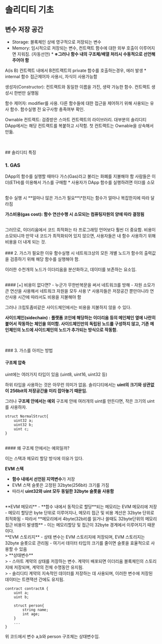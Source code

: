 # 솔리디티 기초

## 변수 저장 공간
- Storage: 블록체인 상에 영구적으로 저장되는 변수
- Memory: 임시적으로 저장되는 변수, 컨트랙트 함수에 대한 외부 호출이 이루어지면 지워짐. (자동선언)
\* **※그러나 함수 내의 구조체/배열 처리시 수동적으로 선언해주어야 함**

A(is B) 컨트랙트 내에서 B컨트랙트의 private 함수를 호출하는경우, 에러 발생
\* internal 함수 접근제어자 사용시, 자식이 사용가능함

생성자(Constructor): 컨트랙트와 동일한 이름을 가진, 생략 가능한 함수. 컨트랙트 생성시 한번만 실행됨

함수 제어자: modifier를 사용. 다른 함수들에 대한 접근을 제어하기 위해 사용되는 유사 함수. 함수실행 전 요구사항 충족여부 확인.

Ownable 컨트랙트: 검증받은 스마트 컨트랙트의 라이브러리. 대부분의 솔리디티 DApp에서는 해당 컨트랙트를 복붙하고 시작함. 첫 컨트랙트는 Ownable을 상속해서 만듦.

<br>
<br>
## 솔리디티 특징

### 1. GAS
DApp의 함수를 실행할 때마다 가스(Gas)라고 불리는 화폐를 지불해야 함
사람들은 이더(ETH)를 이용해서 가스를 구매함
\* 사용자가 DApp 함수를 실행하려면 이더를 소모

<br>
함수 실행 시 **얼마나 많은 가스가 필요**\*한지는 함수가 얼마나 복잡한지에 따라 달라짐

**가스비용(gas cost): 함수 연산수행 시 소모되는 컴퓨팅자원의 양에 따라 결정됨**

<br>
그러므로, 이더리움에서 코드 최적화는 타 프로그래밍 언어보다 훨씬 더 중요함. 비용이 소모되니까
만약 내 코드가 최적화되어 있지 않으면, 사용자들은 내 함수 사용하기 위해 비용을 더 내게 되는 것.

<br>
<br>
### 2. 가스가 필요한 이유
함수실행 시 네트워크상의 모든 개별 노드가 함수의 출력값을 검증하기 위해 해당 함수를 실행해야 함. 
    
이러한 수천개의 노드가 이더리움을 분산화하고, 데이터를 보존하는 요소임.

<br>
#### [+] 비용이 없다면? 
- 누군가 무한반복문을 써서 네트워크를 방해
- 자원 소모가 큰 연산을 사용해서 네트워크 자원을 모두 사용
\* 사용자들은 저장공간 뿐만아니라 연산사용 시간에 따라서도 비용을 지불해야 함

그러나 크립토좀비같은 사이드체인에서는 비용을 지불하지 않을 수 있다.

**사이드체인(sidechain) : 플랫폼 코인에 해당하는 이더리움 등의 메인체인 옆에 나란히 붙어서 작동하는 체인을 의미함. 사이드체인만의 독립된 노드를 구성하지 않고, 기존 메인체인의 노드에 사이드체인의 노드가 추가되는 방식으로 작동함.**

<br>
<br>
### 3. 가스를 아끼는 방법

#### 구조체 압축
uint에는 여러가지 타입이 있음 (uint8, uint16, uint32 등)

하위 타입을 사용하는 것은 아무런 의미가 없음.
솔리디티에서는 **uint의 크기와 상관없이 256bit의 저장공간을 미리 잡아놓기 때문임.**

그러나 **구조체 안에서는 예외**
구조체 안에 여러개의 uint를 만든다면, 작은 크기의 uint를 사용하자.

```sol:struct
struct NormalStruct{
    uint32 a;
    uint32 b;
    uint c;
}
```

<br>
#### 왜 구조체 안에서는 예외일까?

이는 스택과 메모리 할당 방식에 이유가 있다.

**EVM 스택**
- **함수 내에서 선언된 지역변수**가 저장
- EVM 스택 슬롯은 고정된 32byte(256bit) 크기를 가짐
- 따라서 **uint32와 uint 모두 동일한 32byte 슬롯을 사용함**

<br>
**EVM 메모리**
- **함수 내에서 동적으로 할당**되는 메모리는 EVM 메모리에 저장
- 메모리 할당은 byte 단위로 이루어지나, 메모리 접근 및 비용 계산은 32byte 단위로 최적화됨
- 따라서 **메모리에서 4byte(32bit)를 읽거나 쓸때도 32byte단위의 메모리 접근 비용이 발생함**
  - 이는 메모리할당 및 접근이 32byte 경계에서 이루어지기 때문이다.

<br>
**EVM 스토리지**
- 상태 변수는 EVM 스토리지에 저장되며, EVM 스토리지는 32byte 슬롯으로 관리됨
- 여기서 데이터 타입의 크기를 줄이면 슬롯을 효율적으로 사용할 수 있음

<br>
> **상태변수**<br>
> - 스마트 계약의 상태를 저장하는 변수. 계약이 배포되면 이더리움 블록체인의 스토리지에 저장되며, 계약의 전체 수명동안 유지됨. <br>
> - 솔리디티 계약의 지속적인 데이터를 저장하는 데 사용되며, 이러한 변수에 저장된 데이터는 트랜잭션 간에도 유지됨.


```
contract contractA {
    uint a;
    uint b;

    struct person{
        string name;
        int age;
    }
    ...
}
```

위 코드에서 변수 a,b와 person 구조체는 상태변수임.

